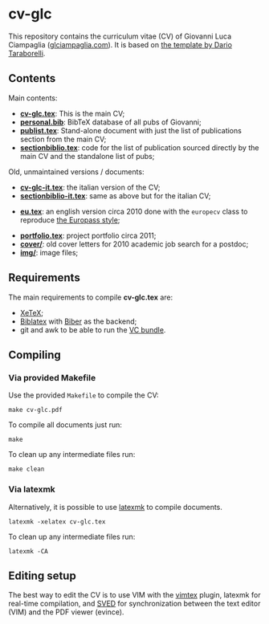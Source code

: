 cv-glc
======

This repository contains the curriculum vitae (CV) of Giovanni Luca Ciampaglia
([glciampaglia.com](//glciampaglia.com)). It is based on [the template by Dario
Taraborelli](https://nitens.org/w/cvtex/).

## Contents

Main contents:
- **[cv-glc.tex](./cv-glc.tex)**: This is the main CV;
- **[personal.bib](./personal.bib)**: BibTeX database of all pubs of Giovanni;
- **[publist.tex](./publist.tex)**: Stand-alone document with just the list of
  publications section from the main CV;
- **[sectionbiblio.tex](./sectionbiblio.tex)**: code for the list of
  publication sourced directly by the main CV and the standalone list of pubs;

Old, unmaintained versions / documents:
- **[cv-glc-it.tex](./cv-glc-it.tex)**: the italian version of the CV;
- **[sectionbiblio-it.tex](./sectionbiblio-it.tex)**: same as above but for the
  italian CV;
* **[eu.tex](./eu.tex)**: an english version circa 2010 done with the
  `europecv` class to reproduce [the Europass
  style](https://europa.eu/europass/en);
- **[portfolio.tex](./portfolio.tex)**: project portfolio circa 2011;
- **[cover/](./cover/)**: old cover letters for 2010 academic job search for a
  postdoc;
- **[img/](./img/)**: image files;


## Requirements

The main requirements to compile **cv-glc.tex** are:

* [XeTeX](https://tug.org/xetex/);
* [Biblatex](https://biblatex.org/) with [Biber](https://github.com/plk/biber) as the backend;
* git and awk to be able to run the [VC bundle](https://ctan.org/pkg/vc).

## Compiling

### Via provided Makefile

Use the provided `Makefile` to compile the CV:

    make cv-glc.pdf

To compile all documents just run:

    make

To clean up any intermediate files run:

    make clean

### Via latexmk

Alternatively, it is possible to use [latexmk](https://ctan.org/pkg/latexmk/) to compile documents.

    latexmk -xelatex cv-glc.tex

To clean up any intermediate files run:

    latexmk -CA

## Editing setup

The best way to edit the CV is to use VIM with the
[vimtex](//github.com/lervag/vimtex.git) plugin, latexmk for real-time
compilation, and [SVED](https://github.com/peder2tm/sved.git) for
synchronization between the text editor (VIM) and the PDF viewer (evince). 
